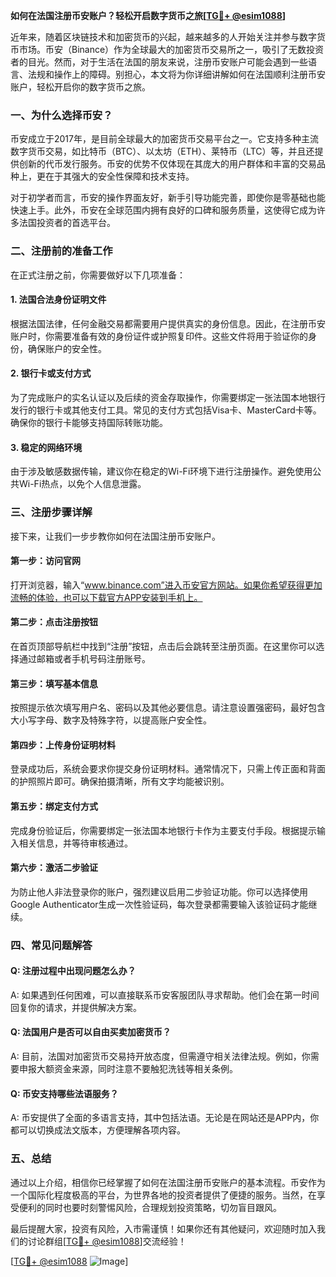 **如何在法国注册币安账户？轻松开启数字货币之旅[[TG💪+ @esim1088](https://t.me/s/esim1088)]**

近年来，随着区块链技术和加密货币的兴起，越来越多的人开始关注并参与数字货币市场。币安（Binance）作为全球最大的加密货币交易所之一，吸引了无数投资者的目光。然而，对于生活在法国的朋友来说，注册币安账户可能会遇到一些语言、法规和操作上的障碍。别担心，本文将为你详细讲解如何在法国顺利注册币安账户，轻松开启你的数字货币之旅。

### 一、为什么选择币安？

币安成立于2017年，是目前全球最大的加密货币交易平台之一。它支持多种主流数字货币交易，如比特币（BTC）、以太坊（ETH）、莱特币（LTC）等，并且还提供创新的代币发行服务。币安的优势不仅体现在其庞大的用户群体和丰富的交易品种上，更在于其强大的安全性保障和技术支持。

对于初学者而言，币安的操作界面友好，新手引导功能完善，即使你是零基础也能快速上手。此外，币安在全球范围内拥有良好的口碑和服务质量，这使得它成为许多法国投资者的首选平台。

### 二、注册前的准备工作

在正式注册之前，你需要做好以下几项准备：

#### 1. 法国合法身份证明文件
根据法国法律，任何金融交易都需要用户提供真实的身份信息。因此，在注册币安账户时，你需要准备有效的身份证件或护照复印件。这些文件将用于验证你的身份，确保账户的安全性。

#### 2. 银行卡或支付方式
为了完成账户的实名认证以及后续的资金存取操作，你需要绑定一张法国本地银行发行的银行卡或其他支付工具。常见的支付方式包括Visa卡、MasterCard卡等。确保你的银行卡能够支持国际转账功能。

#### 3. 稳定的网络环境
由于涉及敏感数据传输，建议你在稳定的Wi-Fi环境下进行注册操作。避免使用公共Wi-Fi热点，以免个人信息泄露。

### 三、注册步骤详解

接下来，让我们一步步教你如何在法国注册币安账户。

#### 第一步：访问官网
打开浏览器，输入“www.binance.com”进入币安官方网站。如果你希望获得更加流畅的体验，也可以下载官方APP安装到手机上。

#### 第二步：点击注册按钮
在首页顶部导航栏中找到“注册”按钮，点击后会跳转至注册页面。在这里你可以选择通过邮箱或者手机号码注册账号。

#### 第三步：填写基本信息
按照提示依次填写用户名、密码以及其他必要信息。请注意设置强密码，最好包含大小写字母、数字及特殊字符，以提高账户安全性。

#### 第四步：上传身份证明材料
登录成功后，系统会要求你提交身份证明材料。通常情况下，只需上传正面和背面的护照照片即可。确保拍摄清晰，所有文字均能被识别。

#### 第五步：绑定支付方式
完成身份验证后，你需要绑定一张法国本地银行卡作为主要支付手段。根据提示输入相关信息，并等待审核通过。

#### 第六步：激活二步验证
为防止他人非法登录你的账户，强烈建议启用二步验证功能。你可以选择使用Google Authenticator生成一次性验证码，每次登录都需要输入该验证码才能继续。

### 四、常见问题解答

#### Q: 注册过程中出现问题怎么办？
A: 如果遇到任何困难，可以直接联系币安客服团队寻求帮助。他们会在第一时间回复你的请求，并提供解决方案。

#### Q: 法国用户是否可以自由买卖加密货币？
A: 目前，法国对加密货币交易持开放态度，但需遵守相关法律法规。例如，你需要申报大额资金来源，同时注意不要触犯洗钱等相关条例。

#### Q: 币安支持哪些法语服务？
A: 币安提供了全面的多语言支持，其中包括法语。无论是在网站还是APP内，你都可以切换成法文版本，方便理解各项内容。

### 五、总结

通过以上介绍，相信你已经掌握了如何在法国注册币安账户的基本流程。币安作为一个国际化程度极高的平台，为世界各地的投资者提供了便捷的服务。当然，在享受便利的同时也要时刻警惕风险，合理规划投资策略，切勿盲目跟风。

最后提醒大家，投资有风险，入市需谨慎！如果你还有其他疑问，欢迎随时加入我们的讨论群组[[TG💪+ @esim1088](https://t.me/s/esim1088)]交流经验！

[[TG💪+ @esim1088](https://t.me/s/esim1088) ![Image](https://i.postimg.cc/4NQfJmqS/Snipaste-2025-05-13-00-14-12.png)]